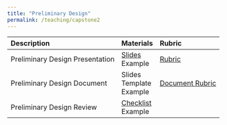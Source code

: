 ```yaml
---
title: "Preliminary Design"
permalink: /teaching/capstone2
---
```


| Description                     | Materials                | Rubric                                           |
| :--------------------           | :----------------------- | :-----                                           |
| Preliminary Design Presentation | [Slides](/files/CET49x/CET497DesignPresentations.pdf) <br> Example      | [Rubric](/files/CET49xRubricPreliminaryDesignPresentation.pdf) |
| Preliminary Design Document     | Slides <br> Template <br> Example | [Document Rubric](/files/CET49xRubricWrittenPDD.pdf)  |
| Preliminary Design Review       | [Checklist](/files/CET49x/PDRForm.pdf) <br> Example     |                                                  |

